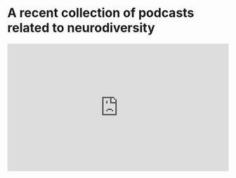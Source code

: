 # A recent collection of podcasts related to neurodiversity


<iframe src="https://www.npr.org/player/embed/1079863673/1080065563" width="100%" height="290" frameborder="0" scrolling="no" title="NPR embedded audio player"></iframe>
